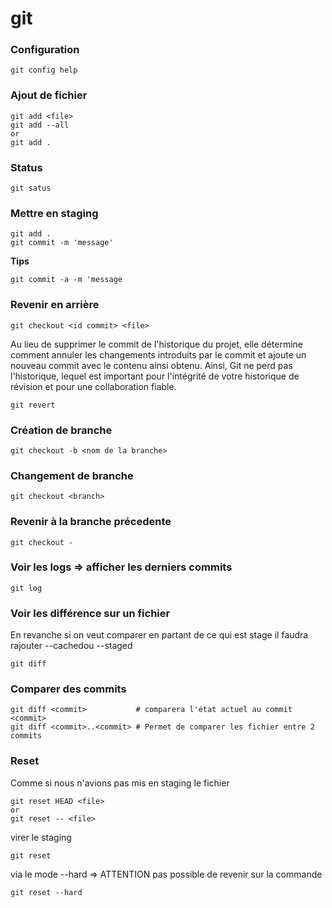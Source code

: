 # git


### Configuration
```
git config help
```

### Ajout de fichier
```
git add <file>
git add --all
or
git add .
```

### Status
```
git satus
```

### Mettre en staging
```
git add .
git commit -m 'message'
```
**Tips**
```
git commit -a -m 'message
```
### Revenir en arrière
```
git checkout <id commit> <file>
```
Au lieu de supprimer le commit de l'historique du projet, elle détermine comment annuler les changements introduits par le commit et ajoute un nouveau commit avec le contenu ainsi obtenu. Ainsi, Git ne perd pas l'historique, lequel est important pour l'intégrité de votre historique de révision et pour une collaboration fiable.
```
git revert
```
### Création de branche
```
git checkout -b <nom de la branche>
```
### Changement de branche
```
git checkout <branch>
```
### Revenir à la branche précedente
```
git checkout -
```

### Voir les logs => afficher les derniers commits
```
git log
```
### Voir les différence sur un fichier
En revanche si on veut comparer en partant de ce qui est stage il faudra rajouter --cachedou --staged
```
git diff
```
### Comparer des commits
```
git diff <commit>           # comparera l'état actuel au commit <commit>
git diff <commit>..<commit> # Permet de comparer les fichier entre 2 commits
```


### Reset 
Comme si nous n'avions pas mis en staging le fichier
```
git reset HEAD <file>
or
git reset -- <file>
```
virer le staging 
```
git reset
```
via le mode --hard => ATTENTION pas possible de revenir sur la commande
```
git reset --hard
```
  
